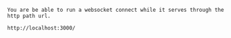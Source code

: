 `You are be able to run a websocket connect while it serves through the http path url. `

```
http://localhost:3000/
```
